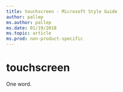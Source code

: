 ```yaml
---
title: touchscreen - Microsoft Style Guide
author: pallep
ms.author: pallep
ms.date: 01/19/2018
ms.topic: article
ms.prod: non-product-specific
---
```


# touchscreen

One word. 
